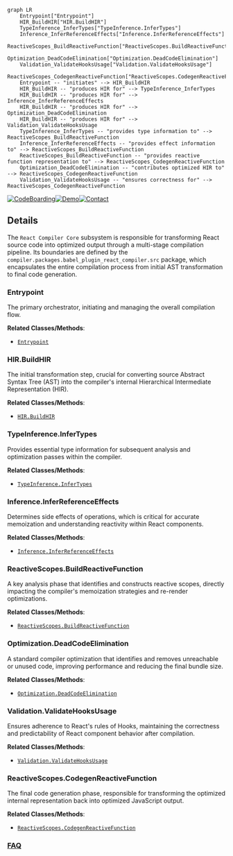 ```mermaid
graph LR
    Entrypoint["Entrypoint"]
    HIR_BuildHIR["HIR.BuildHIR"]
    TypeInference_InferTypes["TypeInference.InferTypes"]
    Inference_InferReferenceEffects["Inference.InferReferenceEffects"]
    ReactiveScopes_BuildReactiveFunction["ReactiveScopes.BuildReactiveFunction"]
    Optimization_DeadCodeElimination["Optimization.DeadCodeElimination"]
    Validation_ValidateHooksUsage["Validation.ValidateHooksUsage"]
    ReactiveScopes_CodegenReactiveFunction["ReactiveScopes.CodegenReactiveFunction"]
    Entrypoint -- "initiates" --> HIR_BuildHIR
    HIR_BuildHIR -- "produces HIR for" --> TypeInference_InferTypes
    HIR_BuildHIR -- "produces HIR for" --> Inference_InferReferenceEffects
    HIR_BuildHIR -- "produces HIR for" --> Optimization_DeadCodeElimination
    HIR_BuildHIR -- "produces HIR for" --> Validation_ValidateHooksUsage
    TypeInference_InferTypes -- "provides type information to" --> ReactiveScopes_BuildReactiveFunction
    Inference_InferReferenceEffects -- "provides effect information to" --> ReactiveScopes_BuildReactiveFunction
    ReactiveScopes_BuildReactiveFunction -- "provides reactive function representation to" --> ReactiveScopes_CodegenReactiveFunction
    Optimization_DeadCodeElimination -- "contributes optimized HIR to" --> ReactiveScopes_CodegenReactiveFunction
    Validation_ValidateHooksUsage -- "ensures correctness for" --> ReactiveScopes_CodegenReactiveFunction
```

[![CodeBoarding](https://img.shields.io/badge/Generated%20by-CodeBoarding-9cf?style=flat-square)](https://github.com/CodeBoarding/GeneratedOnBoardings)[![Demo](https://img.shields.io/badge/Try%20our-Demo-blue?style=flat-square)](https://www.codeboarding.org/demo)[![Contact](https://img.shields.io/badge/Contact%20us%20-%20contact@codeboarding.org-lightgrey?style=flat-square)](mailto:contact@codeboarding.org)

## Details

The `React Compiler Core` subsystem is responsible for transforming React source code into optimized output through a multi-stage compilation pipeline. Its boundaries are defined by the `compiler.packages.babel_plugin_react_compiler.src` package, which encapsulates the entire compilation process from initial AST transformation to final code generation.

### Entrypoint
The primary orchestrator, initiating and managing the overall compilation flow.


**Related Classes/Methods**:

- <a href="https://github.com/facebook/react/blob/main/compiler/packages/snap/src/sprout/evaluator.ts" target="_blank" rel="noopener noreferrer">`Entrypoint`</a>


### HIR.BuildHIR
The initial transformation step, crucial for converting source Abstract Syntax Tree (AST) into the compiler's internal Hierarchical Intermediate Representation (HIR).


**Related Classes/Methods**:

- <a href="https://github.com/facebook/react/blob/main/compiler/packages/babel-plugin-react-compiler/src/HIR/BuildHIR.ts" target="_blank" rel="noopener noreferrer">`HIR.BuildHIR`</a>


### TypeInference.InferTypes
Provides essential type information for subsequent analysis and optimization passes within the compiler.


**Related Classes/Methods**:

- <a href="https://github.com/facebook/react/blob/main/compiler/packages/babel-plugin-react-compiler/src/TypeInference/InferTypes.ts" target="_blank" rel="noopener noreferrer">`TypeInference.InferTypes`</a>


### Inference.InferReferenceEffects
Determines side effects of operations, which is critical for accurate memoization and understanding reactivity within React components.


**Related Classes/Methods**:

- <a href="https://github.com/facebook/react/blob/main/compiler/packages/babel-plugin-react-compiler/src/Inference/InferReferenceEffects.ts" target="_blank" rel="noopener noreferrer">`Inference.InferReferenceEffects`</a>


### ReactiveScopes.BuildReactiveFunction
A key analysis phase that identifies and constructs reactive scopes, directly impacting the compiler's memoization strategies and re-render optimizations.


**Related Classes/Methods**:

- <a href="https://github.com/facebook/react/blob/main/compiler/packages/babel-plugin-react-compiler/src/ReactiveScopes/BuildReactiveFunction.ts" target="_blank" rel="noopener noreferrer">`ReactiveScopes.BuildReactiveFunction`</a>


### Optimization.DeadCodeElimination
A standard compiler optimization that identifies and removes unreachable or unused code, improving performance and reducing the final bundle size.


**Related Classes/Methods**:

- <a href="https://github.com/facebook/react/blob/main/compiler/packages/babel-plugin-react-compiler/src/Optimization/DeadCodeElimination.ts" target="_blank" rel="noopener noreferrer">`Optimization.DeadCodeElimination`</a>


### Validation.ValidateHooksUsage
Ensures adherence to React's rules of Hooks, maintaining the correctness and predictability of React component behavior after compilation.


**Related Classes/Methods**:

- <a href="https://github.com/facebook/react/blob/main/compiler/packages/babel-plugin-react-compiler/src/Validation/ValidateHooksUsage.ts" target="_blank" rel="noopener noreferrer">`Validation.ValidateHooksUsage`</a>


### ReactiveScopes.CodegenReactiveFunction
The final code generation phase, responsible for transforming the optimized internal representation back into optimized JavaScript output.


**Related Classes/Methods**:

- <a href="https://github.com/facebook/react/blob/main/compiler/packages/babel-plugin-react-compiler/src/ReactiveScopes/CodegenReactiveFunction.ts" target="_blank" rel="noopener noreferrer">`ReactiveScopes.CodegenReactiveFunction`</a>




### [FAQ](https://github.com/CodeBoarding/GeneratedOnBoardings/tree/main?tab=readme-ov-file#faq)